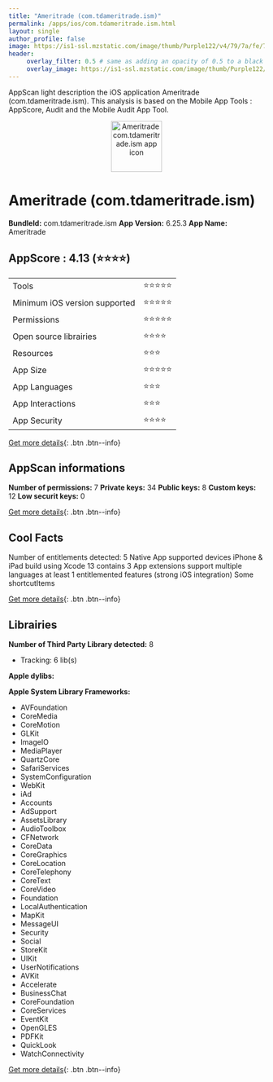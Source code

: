 ```yaml
---
title: "Ameritrade (com.tdameritrade.ism)"
permalink: /apps/ios/com.tdameritrade.ism.html
layout: single
author_profile: false
image: https://is1-ssl.mzstatic.com/image/thumb/Purple122/v4/79/7a/fe/797afe72-12a8-3ec6-1bcd-ce166454c60e/AppIcon-1x_U007emarketing-0-7-0-sRGB-85-220.png/512x512bb.jpg
header: 
     overlay_filter: 0.5 # same as adding an opacity of 0.5 to a black background
     overlay_image: https://is1-ssl.mzstatic.com/image/thumb/Purple122/v4/79/7a/fe/797afe72-12a8-3ec6-1bcd-ce166454c60e/AppIcon-1x_U007emarketing-0-7-0-sRGB-85-220.png/512x512bb.jpg
---
```

AppScan light description the iOS application Ameritrade (com.tdameritrade.ism). This analysis is based on the Mobile App Tools : AppScore, Audit and the Mobile Audit App Tool.

  
  
<div style="text-align: center;"><img src="https://is1-ssl.mzstatic.com/image/thumb/Purple122/v4/79/7a/fe/797afe72-12a8-3ec6-1bcd-ce166454c60e/AppIcon-1x_U007emarketing-0-7-0-sRGB-85-220.png/512x512bb.jpg" width="100" height="100" alt="Ameritrade com.tdameritrade.ism app icon"></div>  
  
# Ameritrade (com.tdameritrade.ism)

**BundleId:** com.tdameritrade.ism
**App Version:** 6.25.3
**App Name:** Ameritrade


## AppScore : 4.13 (⭐️⭐️⭐️⭐️) 

<table>
<tr><td> Tools </td><td> ⭐️⭐️⭐️⭐️⭐️ </td></tr>
<tr><td> Minimum iOS version supported </td><td> ⭐️⭐️⭐️⭐️⭐️ </td></tr>
<tr><td> Permissions </td><td> ⭐️⭐️⭐️⭐️⭐️ </td></tr>
<tr><td> Open source librairies </td><td> ⭐️⭐️⭐️⭐️ </td></tr>
<tr><td> Resources </td><td> ⭐️⭐️⭐️ </td></tr>
<tr><td> App Size </td><td> ⭐️⭐️⭐️⭐️⭐️ </td></tr>
<tr><td> App Languages </td><td> ⭐️⭐️⭐️ </td></tr>
<tr><td> App Interactions </td><td> ⭐️⭐️⭐️ </td></tr>
<tr><td> App Security </td><td> ⭐️⭐️⭐️⭐️ </td></tr>
</table>

[Get more details](/pricing.html){: .btn .btn--info}  
  
## AppScan informations 

**Number of permissions:** 7
**Private keys:** 34
**Public keys:** 8
**Custom keys:** 12
**Low securit keys:** 0
  
[Get more details](/pricing.html){: .btn .btn--info}

## Cool Facts

Number of entitlements detected: 5
Native App
supported devices iPhone & iPad
build using Xcode 13
contains 3 App extensions
support multiple languages
at least 1 entitlemented features (strong iOS integration)
Some shortcutItems 
  
[Get more details](/pricing.html){: .btn .btn--info}

## Librairies 
**Number of Third Party Library detected:** 8
- Tracking: 6 lib(s)

**Apple dylibs:**


**Apple System Library Frameworks:**
- AVFoundation
- CoreMedia
- CoreMotion
- GLKit
- ImageIO
- MediaPlayer
- QuartzCore
- SafariServices
- SystemConfiguration
- WebKit
- iAd
- Accounts
- AdSupport
- AssetsLibrary
- AudioToolbox
- CFNetwork
- CoreData
- CoreGraphics
- CoreLocation
- CoreTelephony
- CoreText
- CoreVideo
- Foundation
- LocalAuthentication
- MapKit
- MessageUI
- Security
- Social
- StoreKit
- UIKit
- UserNotifications
- AVKit
- Accelerate
- BusinessChat
- CoreFoundation
- CoreServices
- EventKit
- OpenGLES
- PDFKit
- QuickLook
- WatchConnectivity


  
[Get more details](/pricing.html){: .btn .btn--info}

